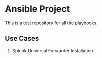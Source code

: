 # Ansible Project

This is a test repository for all the playbooks. 

## Use Cases
1. Splunk Universal Forwarder Installation